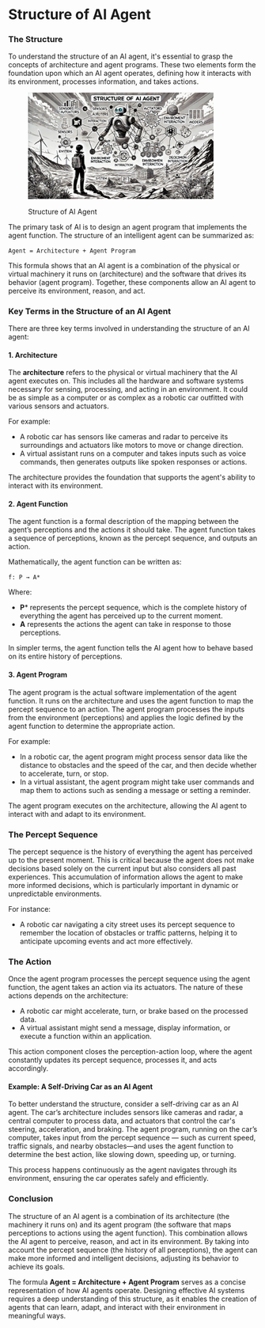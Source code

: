 # Structure of AI Agent

### The Structure

To understand the structure of an AI agent, it's essential to grasp the concepts of architecture and agent programs. These two elements form the foundation upon which an AI agent operates, defining how it interacts with its environment, processes information, and takes actions.

<div align="left"><figure><img src="../../.gitbook/assets/image (1) (1) (1) (1) (1) (1) (1) (1) (1) (1) (1) (1) (1) (1) (1) (1) (1) (1).png" alt="" width="375"><figcaption><p>Structure of AI Agent</p></figcaption></figure></div>

The primary task of AI is to design an agent program that implements the agent function. The structure of an intelligent agent can be summarized as:

```
Agent = Architecture + Agent Program
```

This formula shows that an AI agent is a combination of the physical or virtual machinery it runs on (architecture) and the software that drives its behavior (agent program). Together, these components allow an AI agent to perceive its environment, reason, and act.

### Key Terms in the Structure of an AI Agent

There are three key terms involved in understanding the structure of an AI agent:

#### **1. Architecture**

The **architecture** refers to the physical or virtual machinery that the AI agent executes on. This includes all the hardware and software systems necessary for sensing, processing, and acting in an environment. It could be as simple as a computer or as complex as a robotic car outfitted with various sensors and actuators.

For example:

* A robotic car has sensors like cameras and radar to perceive its surroundings and actuators like motors to move or change direction.
* A virtual assistant runs on a computer and takes inputs such as voice commands, then generates outputs like spoken responses or actions.

The architecture provides the foundation that supports the agent's ability to interact with its environment.

#### **2. Agent Function**

The agent function is a formal description of the mapping between the agent’s perceptions and the actions it should take. The agent function takes a sequence of perceptions, known as the percept sequence, and outputs an action.

Mathematically, the agent function can be written as:

```
f: P → A*
```

Where:

* **P**\* represents the percept sequence, which is the complete history of everything the agent has perceived up to the current moment.
* **A** represents the actions the agent can take in response to those perceptions.

In simpler terms, the agent function tells the AI agent how to behave based on its entire history of perceptions.

#### **3. Agent Program**

The agent program is the actual software implementation of the agent function. It runs on the architecture and uses the agent function to map the percept sequence to an action. The agent program processes the inputs from the environment (perceptions) and applies the logic defined by the agent function to determine the appropriate action.

For example:

* In a robotic car, the agent program might process sensor data like the distance to obstacles and the speed of the car, and then decide whether to accelerate, turn, or stop.
* In a virtual assistant, the agent program might take user commands and map them to actions such as sending a message or setting a reminder.

The agent program executes on the architecture, allowing the AI agent to interact with and adapt to its environment.

### The Percept Sequence

The percept sequence is the history of everything the agent has perceived up to the present moment. This is critical because the agent does not make decisions based solely on the current input but also considers all past experiences. This accumulation of information allows the agent to make more informed decisions, which is particularly important in dynamic or unpredictable environments.

For instance:

* A robotic car navigating a city street uses its percept sequence to remember the location of obstacles or traffic patterns, helping it to anticipate upcoming events and act more effectively.

### The Action

Once the agent program processes the percept sequence using the agent function, the agent takes an action via its actuators. The nature of these actions depends on the architecture:

* A robotic car might accelerate, turn, or brake based on the processed data.
* A virtual assistant might send a message, display information, or execute a function within an application.

This action component closes the perception-action loop, where the agent constantly updates its percept sequence, processes it, and acts accordingly.

#### Example: A Self-Driving Car as an AI Agent

To better understand the structure, consider a self-driving car as an AI agent. The car’s architecture includes sensors like cameras and radar, a central computer to process data, and actuators that control the car's steering, acceleration, and braking. The agent program, running on the car’s computer, takes input from the percept sequence — such as current speed, traffic signals, and nearby obstacles—and uses the agent function to determine the best action, like slowing down, speeding up, or turning.

This process happens continuously as the agent navigates through its environment, ensuring the car operates safely and efficiently.

### Conclusion

The structure of an AI agent is a combination of its architecture (the machinery it runs on) and its agent program (the software that maps perceptions to actions using the agent function). This combination allows the AI agent to perceive, reason, and act in its environment. By taking into account the percept sequence (the history of all perceptions), the agent can make more informed and intelligent decisions, adjusting its behavior to achieve its goals.

The formula **Agent = Architecture + Agent Program** serves as a concise representation of how AI agents operate. Designing effective AI systems requires a deep understanding of this structure, as it enables the creation of agents that can learn, adapt, and interact with their environment in meaningful ways.
